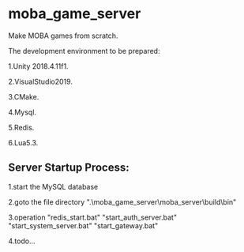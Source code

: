 # moba_game_server

Make MOBA games from scratch.

The development environment to be prepared:

  1.Unity 2018.4.11f1.
  
  2.VisualStudio2019.
  
  3.CMake.
  
  4.Mysql.
  
  5.Redis.
  
  6.Lua5.3.
  

## Server Startup Process:

1.start the MySQL database  

2.goto the file directory  ".\moba_game_server\moba_server\build\bin"

3.operation "redis_start.bat" "start_auth_server.bat" "start_system_server.bat" "start_gateway.bat"

4.todo...
